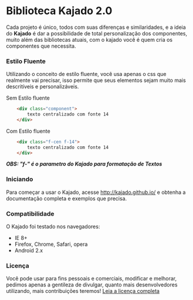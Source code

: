 # Biblioteca Kajado 2.0
Cada projeto é único, todos com suas diferenças e similaridades, e a ideia do **Kajado** é dar a possibilidade de total personalização dos componentes, muito além das bibliotecas atuais, com o kajado você é quem cria os componentes que necessita.

### Estilo Fluente
Utilizando o conceito de estilo fluente, você usa apenas o css que realmente vai precisar, isso permite que seus elementos sejam muito mais descritíveis e personalizáveis.

Sem Estilo fluente
```html
    <div class="component">
        texto centralizado com fonte 14
    </div>
```

Com Estilo fluente
```html
    <div class="f-cen f-14">
        texto centralizado com fonte 14
    </div>
```

***OBS: "f-" é o parametro do Kajado para formatação de Textos*** 


### Iniciando
Para começar a usar o Kajado, acesse <http://kajado.github.io/> e obtenha a documentação completa e exemplos que precisa.


### Compatibilidade
O Kajado foi testado nos navegadores:

* IE 8+
* Firefox, Chrome, Safari, opera
* Android 2.x


### Licença
Você pode usar para fins pessoais e comerciais, modificar e melhorar, pedimos apenas a gentileza de divulgar, quanto mais desenvolvedores utilizando, mais contribuições teremos! 
[Leia a licença completa](https://github.com/kajado/kajado/blob/master/LICENSE)

